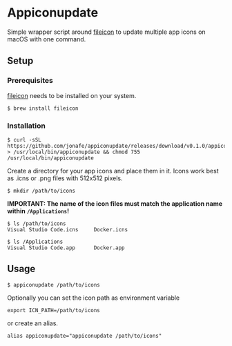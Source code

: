 # Appiconupdate

Simple wrapper script around [fileicon](https://github.com/mklement0/fileicon) to update multiple app icons on macOS with one command.

## Setup

### Prerequisites
[fileicon](https://github.com/mklement0/fileicon) needs to be installed on your system.

```shell
$ brew install fileicon
```

### Installation
```shell
$ curl -sSL https://github.com/jonafe/appiconupdate/releases/download/v0.1.0/appiconupdate.sh > /usr/local/bin/appiconupdate && chmod 755 /usr/local/bin/appiconupdate
```

Create a directory for your app icons and place them in it. Icons work best as .icns or .png files with 512x512 pixels.
```shell
$ mkdir /path/to/icons
```

**IMPORTANT: The name of the icon files must match the application name within `/Applications`!**

```shell
$ ls /path/to/icons
Visual Studio Code.icns     Docker.icns

$ ls /Applications
Visual Studio Code.app      Docker.app
```

## Usage
```shell
$ appiconupdate /path/to/icons
```

Optionally you can set the icon path as environment variable
```shell
export ICN_PATH=/path/to/icons
```
or create an alias.
```shell
alias appiconupdate="appiconupdate /path/to/icons"
```